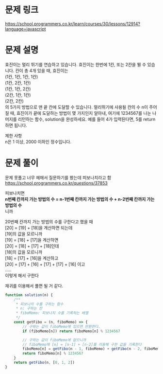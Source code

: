 # 문제 링크

https://school.programmers.co.kr/learn/courses/30/lessons/12914?language=javascript

# 문제 설명

효진이는 멀리 뛰기를 연습하고 있습니다. 효진이는 한번에 1칸, 또는 2칸을 뛸 수 있습니다. 칸이 총 4개 있을 때, 효진이는  
(1칸, 1칸, 1칸, 1칸)  
(1칸, 2칸, 1칸)  
(1칸, 1칸, 2칸)  
(2칸, 1칸, 1칸)  
(2칸, 2칸)  
의 5가지 방법으로 맨 끝 칸에 도달할 수 있습니다. 멀리뛰기에 사용될 칸의 수 n이 주어질 때, 효진이가 끝에 도달하는 방법이 몇 가지인지 알아내, 여기에 1234567를 나눈 나머지를 리턴하는 함수, solution을 완성하세요. 예를 들어 4가 입력된다면, 5를 return하면 됩니다.

제한 사항  
n은 1 이상, 2000 이하인 정수입니다.

# 문제 풀이

문제 못풀고 너무 헤매서 질문하기를 봤는데 피보나치라고 함  
https://school.programmers.co.kr/questions/37853

피보나치면  
**n번째 칸까지 가는 방법의 수 = n-1번째 칸까지 가는 방법의 수 + n-2번째 칸까지 가는 방법의 수**  
니까

20번째 칸까지 가는 방법의 수를 구한다고 했을 때  
[20] = [19] + [18]을 계산하면 되는데  
[19]의 값을 모르니까  
[19] = [18] + [17]을 계산하면  
[20] = [18] + [17] + [18]인데  
[18]의 값을 모르니까  
[18] = [17] + [16]을 계산하고  
[20] = [17] + [16] + [17] + [17] + [16] 이고  
.....  
이렇게 해서 구한다

재귀를 이용해서 풀면 될 거 같다.

```js
function solution(n) {
    /**
     * 피보나치 수를 구하는 함수
     * n: 구하는 칸
     * fiboMemo: 피보나치 수를 기록하는 배열
     */
    const getFibo = (n, fiboMemo) => {
        // 구하는 값이 fiboMemo에 있으면 반환한다.
        if (fiboMemo[n]) return fiboMemo[n] % 1234567

        // 구하는 값이 fiboMemo에 없으니까
        // fiboMemo에 [n] = [n-1] + [n-2]를 이용해 구한 값을 기록한다
        fiboMemo[n] = getFibo(n - 1, fiboMemo) + getFibo(n - 2, fiboMemo)
        return fiboMemo[n] % 1234567
    }
    return getFibo(n, [0, 1, 2])
}
```
